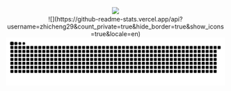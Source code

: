 <div align="center">
  <img src="https://github.com/zhicheng29/zhicheng29/blob/main/img/coding.gif?raw=true" /><br>
</div>
  
<div align="center">
  ![](https://github-readme-stats.vercel.app/api?username=zhicheng29&count_private=true&hide_border=true&show_icons=true&locale=en)
</div>

<picture>
  <source
    media="(prefers-color-scheme: dark)"
    srcset="https://raw.githubusercontent.com/limuen/limuen/output/github-contribution-grid-snake-dark.svg"
  />
  <source
    media="(prefers-color-scheme: light)"
    srcset="https://raw.githubusercontent.com/limuen/limuen/output/github-contribution-grid-snake.svg"
  />
  <img
    alt="github contribution grid snake animation"
    src="https://raw.githubusercontent.com/limuen/limuen/output/github-contribution-grid-snake.svg"
  />
</picture>
